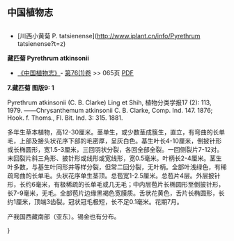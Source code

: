 
## 中国植物志

## 
* [川西小黄菊  P.  tatsienense](http://www.iplant.cn/info/Pyrethrum tatsienense?t=z)

**藏匹菊 Pyrethrum atkinsonii**

* [《中国植物志》](http://www.iplant.cn/frps)- [第76(1)卷](http://www.iplant.cn/frps/vol/76(1)) >> 065页 [PDF](http://www.iplant.cn/frps/pdf/76(1)/065.PDF)

**7.藏匹菊 图版9: 1**

Pyrethrum atkinsonii (C. B. Clarke) Ling et Shih, 植物分类学报17 (2): 113, 1979. ——Chrysanthemum atkinsonii C. B. Clarke, Comp. Ind. 147. 1876; Hook. f. Thoms., Fl. Bit. Ind. 3: 315. 1881.

多年生草本植物，高12-30厘米。茎单生，或少数茎成簇生，直立，有弯曲的长单毛，上部及接头状花序下部的毛密厚，呈灰白色。基生叶长4-10厘米，倒披针形或长椭圆形，宽1.5-3厘米，三回羽状分裂，各回全部全裂。一回侧裂片7-12对。末回裂片斜三角形、披针形或线形或宽线形，宽0.5毫米。叶柄长2-4厘米。茎生叶多数，与基生叶同形并等样分裂，但常二回分裂，无叶柄。全部叶浅绿色，有稀疏弯曲的长单毛。头状花序单生茎顶。总苞宽1-2.5厘米。总苞片4层。外层披针形，长约6毫米，有极稀疏的长单毛或几无毛；中内层苞片长椭圆形至倒披针形，长7-9毫米，无毛。全部苞片边缘黑褐色宽膜质。舌状花黄色，舌片长椭圆形，长约1厘米，顶端3齿裂。冠状冠毛极短，长不足0.1毫米。花期7月。

产我国西藏南部（亚东）。锡金也有分布。

}